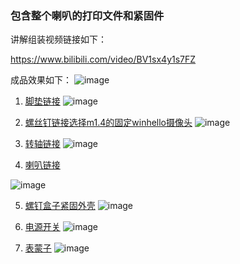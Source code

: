 ### 包含整个喇叭的打印文件和紧固件

讲解组装视频链接如下：

https://www.bilibili.com/video/BV1sx4y1s7FZ


成品效果如下：
![image](/image/audio.jpg)


1. [脚垫链接](https://m.tb.cn/h.gjBsAdFcdIlrZwP?tk=grcJ32NqVmK)
![image](/image/jiaodian.PNG)

1. [螺丝钉链接选择m1.4的固定winhello摄像头](https://m.tb.cn/h.gjpkeAOth8cpdVU?tk=eY3r32Nr9K0)
![image](/image/luosiding.PNG)

1. [转轴链接](https://m.tb.cn/h.gQS4Y1UixN5dCRS?tk=KGcE32NrfFs)
![image](/image/zhuanzhou.PNG)

1. [喇叭链接](https://m.tb.cn/h.gQBfAuQCAnnUt2I?tk=I7Q132NpBCg)

![image](/image/laba.jpg)

5. [螺钉盒子紧固外壳](https://m.tb.cn/h.gQSUxz6XtIg9wGg?tk=k64F32NssRm)
![image](/image/heziluosi.JPG)

6. [电源开关](https://m.tb.cn/h.gjpOiqzNrY5ItY6?tk=M3dw32NHsNx)
![image](/image/kaiguan.PNG)

7. [表蒙子](https://m.tb.cn/h.gjBvHujF9SKrd9k?tk=CgVL32NsGpt)
![image](/image/biaomengzi.PNG)



